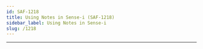 ```yaml
---
id: SAF-1218
title: Using Notes in Sense-i (SAF-1218)
sidebar_label: Using Notes in Sense-i
slug: /1218
---
```


___  
